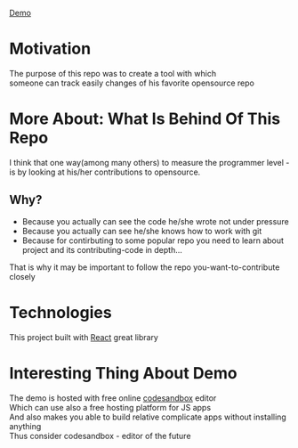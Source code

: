 [Demo](https://shmrh.csb.app/)  

# Motivation
The purpose of this repo was to create a tool with which   
someone can track easily changes of his favorite opensource repo

# More About: What Is Behind Of This Repo
I think that one way(among many others) to measure the programmer level - is by looking at his/her contributions to opensource.  

## Why?
* Because you actually can see the code he/she wrote not under pressure
* Because you actually can see he/she knows how to work with git
* Because for contirbuting to some popular repo you need to learn about project and its contributing-code in depth...  
  
That is why it may be important to follow the repo you-want-to-contribute closely

# Technologies
This project built with [React](https://github.com/facebook/react) great library

# Interesting Thing About Demo
The demo is hosted with free online [codesandbox](https://codesandbox.io) editor  
Which can use also a free hosting platform for JS apps  
And also makes you able to build relative complicate apps without installing anything  
Thus consider codesandbox - editor of the future  